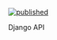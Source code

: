 [![published](https://static.production.devnetcloud.com/codeexchange/assets/images/devnet-published.svg)](https://developer.cisco.com/codeexchange/github/repo/bowo-anakdesa/django_api_beginner)


Django API
